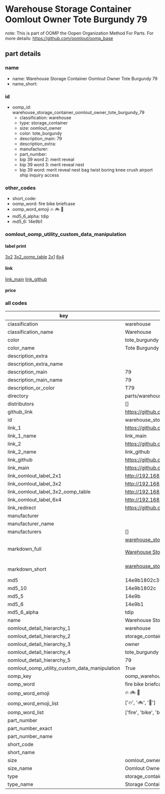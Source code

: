 # Warehouse Storage Container Oomlout Owner Tote Burgundy 79  

note: This is part of OOMP the Oopen Organization Method For Parts. For more details: https://github.com/oomlout/oomp_base

##  part details
  







### name
* name: Warehouse Storage Container Oomlout Owner Tote Burgundy 79
* name_short: 
### id
* oomp_id: warehouse_storage_container_oomlout_owner_tote_burgundy_79
  * classification: warehouse
  * type: storage_container
  * size: oomlout_owner
  * color: tote_burgundy
  * description_main: 79
  * description_extra: 
  * manufacturer: 
  * part_number: 
  * bip 39 word 2: merit reveal
  * bip 39 word 3: merit reveal nest
  * bip 39 word: merit reveal nest bag twist boring knee crush airport ship inquiry access

### other_codes
* short_code: 
* oomp_word: fire bike briefcase
* oomp_word_emoji :fire: :bike: :briefcase:
* md5_6_alpha: tdip
* md5_6: 14e9b1






### oomlout_oomp_utility_custom_data_manipulation
#### label print
[3x2](http://192.168.1.245:1112/?label=oomp%20tdip)
[3x2_oomp_table](http://192.168.1.108:1112/?label=oomp%20tdip)
[2x1](http://192.168.1.242:1112/?label=oomp%20tdip)
[6x4](http://192.168.1.55:1112/?label=oomp%20tdip)    

#### link

[link_main](https://github.com/oomlout/oomlout_oomp_version_1_messy/tree/main/parts/warehouse_storage_container_oomlout_owner_tote_burgundy_79) [link_github](https://github.com/oomlout/oomlout_oomp_version_1_messy/tree/main/parts/warehouse_storage_container_oomlout_owner_tote_burgundy_79)                             

#### price







### all codes 
| key | value |  
| --- | --- |  
| classification | warehouse |  
| classification_name | Warehouse |  
| color | tote_burgundy |  
| color_name | Tote Burgundy |  
| description_extra |  |  
| description_extra_name |  |  
| description_main | 79 |  
| description_main_name | 79 |  
| description_or_color | T79 |  
| directory | parts/warehouse_storage_container_oomlout_owner_tote_burgundy_79 |  
| distributors | [] |  
| github_link | https://github.com/oomlout/oomlout_oomp_part_src/tree/main/parts/warehouse_storage_container_oomlout_owner_tote_burgundy_79 |  
| id | warehouse_storage_container_oomlout_owner_tote_burgundy_79 |  
| link_1 | https://github.com/oomlout/oomlout_oomp_version_1_messy/tree/main/parts/warehouse_storage_container_oomlout_owner_tote_burgundy_79 |  
| link_1_name | link_main |  
| link_2 | https://github.com/oomlout/oomlout_oomp_version_1_messy/tree/main/parts/warehouse_storage_container_oomlout_owner_tote_burgundy_79 |  
| link_2_name | link_github |  
| link_github | https://github.com/oomlout/oomlout_oomp_version_1_messy/tree/main/parts/warehouse_storage_container_oomlout_owner_tote_burgundy_79 |  
| link_main | https://github.com/oomlout/oomlout_oomp_version_1_messy/tree/main/parts/warehouse_storage_container_oomlout_owner_tote_burgundy_79 |  
| link_oomlout_label_2x1 | http://192.168.1.242:1112/?label=oomp%20tdip |  
| link_oomlout_label_3x2 | http://192.168.1.245:1112/?label=oomp%20tdip |  
| link_oomlout_label_3x2_oomp_table | http://192.168.1.108:1112/?label=oomp%20tdip |  
| link_oomlout_label_6x4 | http://192.168.1.55:1112/?label=oomp%20tdip |  
| link_redirect | https://github.com/oomlout/oomlout_oomp_version_1_messy/tree/main/parts/warehouse_storage_container_oomlout_owner_tote_burgundy_79 |  
| manufacturer |  |  
| manufacturer_name |  |  
| manufacturers | [] |  
| markdown_full | [warehouse_storage_container_oomlout_owner_tote_burgundy_79](none)<br>[](none)<br>[Warehouse Storage Container Oomlout Owner Tote Burgundy 79](none)<br><br> |  
| markdown_short | [warehouse_storage_container_oomlout_owner_tote_burgundy_79](none)<br><br> |  
| md5 | 14e9b1802c350f7067f5c119292e1c5c |  
| md5_10 | 14e9b1802c |  
| md5_5 | 14e9b |  
| md5_6 | 14e9b1 |  
| md5_6_alpha | tdip |  
| name | Warehouse Storage Container Oomlout Owner Tote Burgundy 79 |  
| oomlout_detail_hierarchy_1 | warehouse |  
| oomlout_detail_hierarchy_2 | storage_container |  
| oomlout_detail_hierarchy_3 | owner |  
| oomlout_detail_hierarchy_4 | tote_burgundy |  
| oomlout_detail_hierarchy_5 | 79 |  
| oomlout_oomp_utility_custom_data_manipulation | True |  
| oomp_key | oomp_warehouse_storage_container_oomlout_owner_tote_burgundy_79 |  
| oomp_word | fire bike briefcase |  
| oomp_word_emoji | :fire: :bike: :briefcase: |  
| oomp_word_emoji_list | [':fire:', ':bike:', ':briefcase:'] |  
| oomp_word_list | ['fire', 'bike', 'briefcase'] |  
| part_number |  |  
| part_number_exact |  |  
| part_number_name |  |  
| short_code |  |  
| short_name |  |  
| size | oomlout_owner |  
| size_name | Oomlout Owner |  
| type | storage_container |  
| type_name | Storage Container |  
